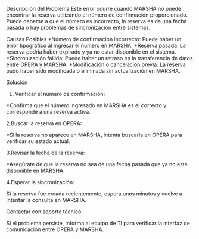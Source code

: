 Descripción del Problema
Este error ocurre cuando MARSHA no puede encontrar la reserva utilizando el número de confirmación proporcionado. Puede deberse a que el número es incorrecto, la reserva es de una fecha pasada o hay problemas de sincronización entre sistemas.

Causas Posibles
*Número de confirmación incorrecto: Puede haber un error tipográfico al ingresar el número en MARSHA.
*Reserva pasada: La reserva podría haber expirado y ya no estar disponible en el sistema.
*Sincronización fallida: Puede haber un retraso en la transferencia de datos entre OPERA y MARSHA.
*Modificación o cancelación previa: La reserva pudo haber sido modificada o eliminada sin actualización en MARSHA.

Solución
1. Verificar el número de confirmación:

*Confirma que el número ingresado en MARSHA es el correcto y corresponde a una reserva activa.

2.Buscar la reserva en OPERA:

*Si la reserva no aparece en MARSHA, intenta buscarla en OPERA para verificar su estado actual.

3.Revisar la fecha de la reserva:

*Asegúrate de que la reserva no sea de una fecha pasada que ya no esté disponible en MARSHA.

4.Esperar la sincronización:

Si la reserva fue creada recientemente, espera unos minutos y vuelve a intentar la consulta en MARSHA.

Contactar con soporte técnico:

Si el problema persiste, informa al equipo de TI para verificar la interfaz de comunicación entre OPERA y MARSHA.
